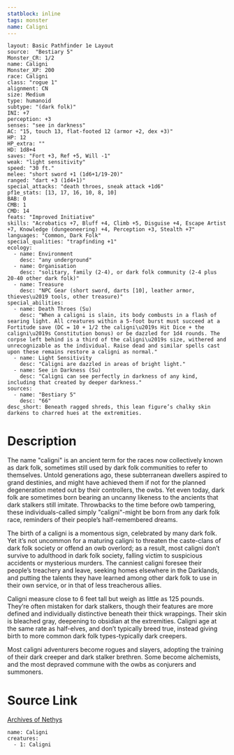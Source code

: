 ```yaml
---
statblock: inline
tags: monster
name: Caligni
---
```

```statblock
layout: Basic Pathfinder 1e Layout
source:  "Bestiary 5"
Monster_CR: 1/2
name: Caligni
Monster_XP: 200
race: Caligni
class: "rogue 1"
alignment: CN
size: Medium
type: humanoid
subtype: "(dark folk)"
INI: +7
perception: +3
senses: "see in darkness"
AC: "15, touch 13, flat-footed 12 (armor +2, dex +3)"
HP: 12
HP_extra: ""
HD: 1d8+4
saves: "Fort +3, Ref +5, Will -1"
weak: "light sensitivity"
speed: "30 ft."
melee: "short sword +1 (1d6+1/19-20)"
ranged: "dart +3 (1d4+1)"
special_attacks: "death throes, sneak attack +1d6"
pf1e_stats: [13, 17, 16, 10, 8, 10]
BAB: 0
CMB: 1
CMD: 14
feats: "Improved Initiative"
skills: "Acrobatics +7, Bluff +4, Climb +5, Disguise +4, Escape Artist +7, Knowledge (dungeoneering) +4, Perception +3, Stealth +7"
languages: "Common, Dark Folk"
special_qualities: "trapfinding +1"
ecology:
  - name: Environment
    desc: "any underground"
  - name: Organisation
    desc: "solitary, family (2-4), or dark folk community (2-4 plus 20-40 other dark folk)"
  - name: Treasure
    desc: "NPC Gear (short sword, darts [10], leather armor, thieves\u2019 tools, other treasure)"
special_abilities:
  - name: Death Throes (Su)
    desc: "When a caligni is slain, its body combusts in a flash of searing light. All creatures within a 5-foot burst must succeed at a Fortitude save (DC = 10 + 1/2 the caligni\u2019s Hit Dice + the caligni\u2019s Constitution bonus) or be dazzled for 1d4 rounds. The corpse left behind is a third of the caligni\u2019s size, withered and unrecognizable as the individual. Raise dead and similar spells cast upon these remains restore a caligni as normal."
  - name: Light Sensitivity
    desc: "Caligni are dazzled in areas of bright light."
  - name: See in Darkness (Su)
    desc: "Caligni can see perfectly in darkness of any kind, including that created by deeper darkness."
sources:
  - name: "Bestiary 5"
    desc: "66"
desc_short: Beneath ragged shreds, this lean figure’s chalky skin darkens to charred hues at the extremities.
```
# Description
The name "caligni" is an ancient term for the races now collectively known as dark folk, sometimes still used by dark folk communities to refer to themselves. Untold generations ago, these subterranean dwellers aspired to grand destinies, and might have achieved them if not for the planned degeneration meted out by their controllers, the owbs. Yet even today, dark folk are sometimes born bearing an uncanny likeness to the ancients that dark stalkers still imitate. Throwbacks to the time before owb tampering, these individuals-called simply "caligni"-might be born from any dark folk race, reminders of their people’s half-remembered dreams.

The birth of a caligni is a momentous sign, celebrated by many dark folk. Yet it’s not uncommon for a maturing caligni to threaten the caste-clans of dark folk society or offend an owb overlord; as a result, most caligni don’t survive to adulthood in dark folk society, falling victim to suspicious accidents or mysterious murders. The canniest caligni foresee their people’s treachery and leave, seeking homes elsewhere in the Darklands, and putting the talents they have learned among other dark folk to use in their own service, or in that of less treacherous allies.

Caligni measure close to 6 feet tall but weigh as little as 125 pounds. They’re often mistaken for dark stalkers, though their features are more defined and individually distinctive beneath their thick wrappings. Their skin is bleached gray, deepening to obsidian at the extremities. Caligni age at the same rate as half-elves, and don’t typically breed true, instead giving birth to more common dark folk types-typically dark creepers.

Most caligni adventurers become rogues and slayers, adopting the training of their dark creeper and dark stalker brethren. Some become alchemists, and the most depraved commune with the owbs as conjurers and summoners.
# Source Link
[Archives of Nethys](https://aonprd.com/MonsterDisplay.aspx?ItemName=Caligni)
```encounter-table
name: Caligni
creatures:
  - 1: Caligni
```
